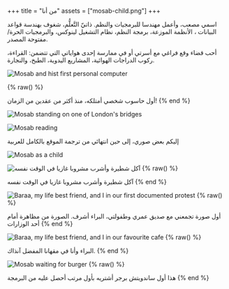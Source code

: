 +++
title = "من أنا"
assets = ["mosab-child.png"]
+++

اسمي مصعب، وأعمل مهندسا للبرمجيات والنظم. ذاتيّ التَّعلُّم، شغوف بهندسة قواعد البيانات ، الأنظمة الموزعة، برمجة النظم، نظام
التشغيل لينوكس، والبرمجيات الحرة/مفتوحة المصدر.

أحب قضاء وقع فراغي مع أسرتي أو في ممارسة إحدى هواياتي التي تتضمن: القراءة، ركوب الدراجات الهوائية، المشاريع اليدوية،
الطبخ، والنجارة.

![Mosab and hist first personal computer](mosab-first-computer.png)

{% raw() %}
  <div class="text-center"> أول حاسوب شخصي أمتلكه، منذ أكثر من عقدين من الزمان!</center>
{% end %}

![Mosab standing on one of London's bridges](mosab-london-bridge.png)

![Mosab reading](mosab-reading.png)

إليكم بعض صوري، إلى حين انتهائي من ترجمة الموقع بالكامل للعربية

![Mosab as a child](mosab-child.png)

![آكل شطيرة وأشرب مشروبا غازيا في الوقت نفسه](mosab-young.png)
{% raw() %}
  <div class="text-center">آكل شطيرة وأشرب مشروبا غازيا في الوقت نفسه</center>
{% end %}

![Baraa, my life best friend, and I in our first documented protest](baraa-and-i-protest.png)
{% raw() %}
  <div class="text-center">أول صورة تجمعني مع صديق عمري وطفولتي، البراء أشرف. الصورة من مظاهرة أمام أحد الوزارات</center>
{% end %}

![Baraa, my life best friend, and I in our favourite cafe](baraa-and-i-cafe.png)
{% raw() %}
  <div class="text-center">البراء وأنا في مقهانا المفضل آنذاك.</center>
{% end %}

![Mosab waiting for burger](mosab-and-burger.png)
{% raw() %}
  <div class="text-center">هذا أول ساندويتش برجر أشتريه بأول مرتب أحصل عليه من البرمجة</center>
{% end %}
